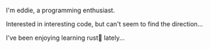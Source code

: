 I'm eddie, a programming enthusiast.

Interested in interesting code, but can't seem to find the direction...

I've been enjoying learning rust🦀 lately...
